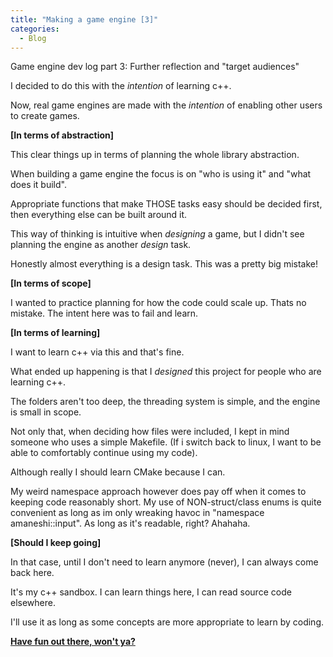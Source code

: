```yaml
--- 
title: "Making a game engine [3]"
categories:
  - Blog
---
```


Game engine dev log part 3: Further reflection and "target audiences"

I decided to do this with the *intention* of learning c++.

Now, real game engines are made with the *intention* of enabling other users to create games.

<b>[In terms of abstraction]</b>

This clear things up in terms of planning the whole library abstraction.

When building a game engine the focus is on "who is using it" and "what does it build".

Appropriate functions that make THOSE tasks easy should be decided first, then everything else can be built around it.

This way of thinking is intuitive when *designing* a game, but I didn't see planning the engine as another *design* task.

Honestly almost everything is a design task. This was a pretty big mistake!

<b>[In terms of scope]</b>

I wanted to practice planning for how the code could scale up. Thats no mistake. The intent here was to fail and learn.

<b>[In terms of learning]</b>

I want to learn c++ via this and that's fine.

What ended up happening is that I *designed* this project for people who are learning c++.

The folders aren't too deep, the threading system is simple, and the engine is small in scope.

Not only that, when deciding how files were included, I kept in mind someone who uses a simple Makefile. (If i switch back to linux, I want to be able to comfortably continue using my code).

Although really I should learn CMake because I can.

My weird namespace approach however does pay off when it comes to keeping code reasonably short. My use of NON-struct/class enums is quite convenient as long as im only wreaking havoc in "namespace amaneshi::input". As long as it's readable, right? Ahahaha.

<b>[Should I keep going]</b>

In that case, until I don't need to learn anymore (never), I can always come back here.

It's my c++ sandbox. I can learn things here, I can read source code elsewhere.

I'll use it as long as some concepts are more appropriate to learn by coding.

<b><a href="https://github.com/iuyhcdfs/amaneshi">Have fun out there, won't ya?</a></b>
